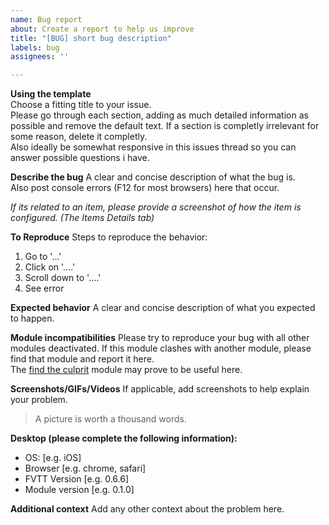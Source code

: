 ```yaml
---
name: Bug report
about: Create a report to help us improve
title: "[BUG] short bug description"
labels: bug
assignees: ''

---
```


**Using the template**  
Choose a fitting  title to your issue.  
Please go through each section, adding as much detailed information as possible and remove the default text. If a section is completly irrelevant for some reason, delete it completly.  
Also ideally be somewhat responsive in this issues thread so you can answer possible questions i have.  

**Describe the bug**
A clear and concise description of what the bug is.  
Also post console errors (F12 for most browsers) here that occur.

*If its related to an item, please provide a screenshot of how the item is configured. (The Items Details tab)*

**To Reproduce**
Steps to reproduce the behavior:
1. Go to '...'
2. Click on '....'
3. Scroll down to '....'
4. See error

**Expected behavior**
A clear and concise description of what you expected to happen.

**Module incompatibilities**
Please try to reproduce your bug with all other modules deactivated. If this module clashes with another module, please find that module and report it here.  
The [find the culprit](https://github.com/Moerill/fvtt-find-the-culprit/) module may prove to be useful here.

**Screenshots/GIFs/Videos**
If applicable, add screenshots to help explain your problem.
> A picture is worth a thousand words.

**Desktop (please complete the following information):**
 - OS: [e.g. iOS]
 - Browser [e.g. chrome, safari]
 - FVTT Version [e.g. 0.6.6]
 - Module version [e.g. 0.1.0]

**Additional context**
Add any other context about the problem here.
